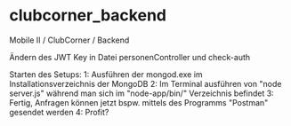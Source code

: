 # clubcorner_backend
Mobile II / ClubCorner / Backend

Ändern des JWT Key in Datei personenController und check-auth

Starten des Setups: 
1: Ausführen der mongod.exe im Installationsverzeichnis der MongoDB
2: Im Terminal ausführen von "node server.js" während man sich im "node-app/bin/" Verzeichnis befindet
3: Fertig, Anfragen können jetzt bspw. mittels des Programms "Postman" gesendet werden
4: Profit?
